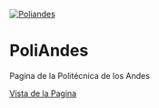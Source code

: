 [![Poliandes](Logo "Poliandes")](https://i.imgur.com/fTmoGeh.png "Poliandes")
# PoliAndes
Pagina de la Politécnica de los Andes

[Vista de la Pagina](https://yonier999.github.io/PoliAndes/ "Vista de la Pagina")
